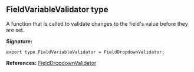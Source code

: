 ## FieldVariableValidator type

A function that is called to validate changes to the field's value before they are set.

**Signature:**

```
export type FieldVariableValidator = FieldDropdownValidator;
```

**References:** [FieldDropdownValidator](/reference/js/blockly.fielddropdownvalidator_typealias.html)